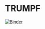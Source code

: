 # TRUMPF

[![Binder](https://mybinder.org/badge_logo.svg)](https://mybinder.org/v2/gh/SEQUOIA-Demonstrators/TRUMPF/HEAD)
